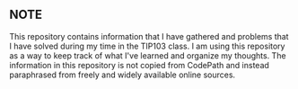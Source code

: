 ## NOTE
This repository contains information that I have gathered and problems that I have solved during my time in the TIP103 class. I am using this repository as a way to keep track of what I've learned and organize my thoughts. The information in this repository is not copied from CodePath and instead paraphrased from freely and widely available online sources. 
